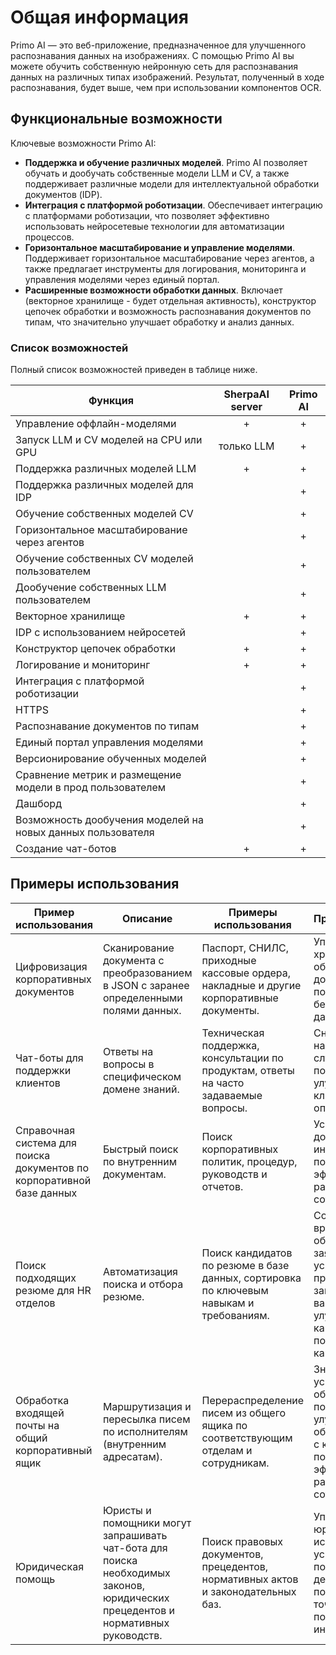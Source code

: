# Общая информация

Primo AI — это веб-приложение, предназначенное для улучшенного распознавания данных на изображениях. С помощью Primo AI вы можете обучить собственную нейронную сеть для распознавания данных на различных типах изображений. Результат, полученный в ходе распознавания, будет выше, чем при использовании компонентов OCR.

## Функциональные возможности

Ключевые возможности Primo AI:
* **Поддержка и обучение различных моделей**. Primo AI позволяет обучать и дообучать собственные модели LLM и CV, а также поддерживает различные модели для интеллектуальной обработки документов (IDP).
* **Интеграция с платформой роботизации**. Обеспечивает интеграцию с платформами роботизации, что позволяет эффективно использовать нейросетевые технологии для автоматизации процессов.
* **Горизонтальное масштабирование и управление моделями**. Поддерживает горизонтальное масштабирование через агентов, а также предлагает инструменты для логирования, мониторинга и управления моделями через единый портал.
* **Расширенные возможности обработки данных**. Включает (векторное хранилище - будет отдельная активность), конструктор цепочек обработки и возможность распознавания документов по типам, что значительно улучшает обработку и анализ данных.

### Cписок возможностей 

Полный список возможностей приведен в таблице ниже.

| Функция                                             | SherpaAI server | Primo AI |
|-----------------------------------------------------|:---------------:|:--------:|
| Управление оффлайн-моделями                         |        +        |    +     |   
| Запуск LLM и CV моделей на CPU или GPU              |     только LLM  |    +     |   
| Поддержка различных моделей LLM                     |        +        |    +     |      
| Поддержка различных моделей для IDP                 |                 |    +     |       
| Обучение собственных моделей CV                     |                 |    +     |   
| Горизонтальное масштабирование через агентов        |                 |    +     |    
| Обучение собственных CV моделей пользователем       |                 |    +     |   
| Дообучение собственных LLM пользователем            |                 |    +     |  
| Векторное хранилище                                 |        +        |    +     |  
| IDP с использованием нейросетей                     |                 |    +     |  
| Конструктор цепочек обработки                       |        +        |    +     | 
| Логирование и мониторинг                            |        +        |    +     |  
| Интеграция с платформой роботизации                 |                 |    +     |  
| HTTPS                                               |                 |    +     |     
| Распознавание документов по типам                   |                 |    +     |    
| Единый портал управления моделями                   |                 |    +     |    
| Версионирование обученных моделей                   |                 |    +     |    
| Сравнение метрик и размещение модели в прод пользователем |                 |    +     |   
| Дашборд                                             |                 |    +     |     
| Возможность дообучения моделей на новых данных пользователя |                 |    +     |   
| Создание чат-ботов                                  |        +        |    +     |  



## Примеры использования

| Пример использования                                | Описание                                                                 | Примеры использования                                  | Преимущества                                                                 |
|-----------------------------------------------------|-------------------------------------------------------------------------|-------------------------------------------------------|----------------------------------------------------------------------------|
| Цифровизация корпоративных документов               | Сканирование документа с преобразованием в JSON с заранее определенными полями данных. | Паспорт, СНИЛС, приходные кассовые ордера, накладные и другие корпоративные документы. | Упрощение хранения и обработки документов, повышение безопасности данных.  |
| Чат-боты для поддержки клиентов                     | Ответы на вопросы в специфическом домене знаний.                       | Техническая поддержка, консультации по продуктам, ответы на часто задаваемые вопросы. | Снижение нагрузки на службу поддержки, улучшение клиентского опыта.       |
| Справочная система для поиска документов по корпоративной базе данных | Быстрый поиск по внутренним документам.                                | Поиск корпоративных политик, процедур, руководств и отчетов.               | Ускорение доступа к информации, повышение эффективности работы сотрудников. |
| Поиск подходящих резюме для HR отделов              | Автоматизация поиска и отбора резюме.                                  | Поиск кандидатов по резюме в базе данных, сортировка по ключевым навыкам и требованиям. | Сокращение времени на обработку заявок, ускорение процесса закрытия вакансий, улучшение качества подбора кандидатов. |
| Обработка входящей почты на общий корпоративный ящик | Маршрутизация и пересылка писем по исполнителям (внутренним адресатам). | Перераспределение писем из общего ящика по соответствующим отделам и сотрудникам. | Значительное ускорение обработки почты, улучшение обратной связи с клиентами, повышение эффективности работы сотрудников. |
| Юридическая помощь                                  | Юристы и помощники могут запрашивать чат-бота для поиска необходимых законов, юридических прецедентов и нормативных руководств. | Поиск правовых документов, прецедентов, нормативных актов и законодательных баз. | Упрощение юридических исследований, ускорение подготовки дел, повышение точности и полноты информации.     |

